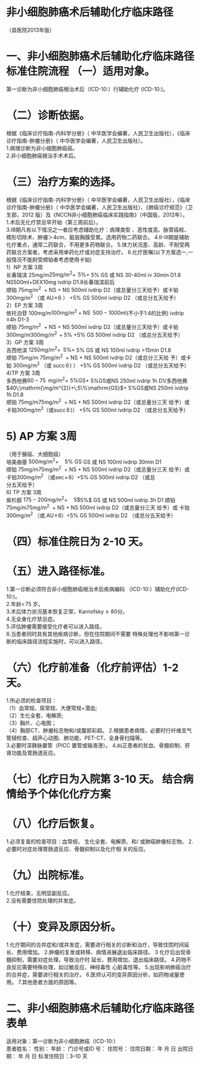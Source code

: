 # 非小细胞肺癌术后辅助化疗临床路径  
（县医院2013年版）  
# 一、非小细胞肺癌术后辅助化疗临床路径标准住院流程  （一）适用对象。  
第一诊断为非小细胞肺癌根治术后（ICD-10:）行辅助化疗
(ICD-10:)。  
# （二）诊断依据。  
根据《临床诊疗指南-内科学分册》（ 中华医学会编著，人民卫生出版社），《临床诊疗指南-肿瘤分册》（ 中华医学会编著，人民卫生出版社）。  
1.病理诊断为非小细胞肺癌癌。  
   2.非小细胞肺癌根治手术术后。  
# （三）治疗方案的选择。  
根据《临床诊疗指南-内科学分册》（ 中华医学会编著，人民卫生出版社），《临床诊疗指南-肿瘤分册》（ 中华医学会编著，人民卫生出版社）、《肺癌诊疗规范》（卫生部，2012 版）及《NCCN非小细胞肺癌临床实践指南》（中国版，2012年）。  
1.术后无化疗禁忌早开始（第三周前后）。  
3.IB期凡有以下情况之一者应考虑辅助化疗：病理类型 、恶性度高、脉管癌栓、楔形切除术、肿瘤＞4cm、脏层胸膜受累。选用药物二药联合。     4.II-III期是辅助化疗重点，通常二药联合，不用更多药物联合。     5.体力状况差、高龄、不耐受两药联合方案者，考虑采用单药化疗或对症支持治疗。     6.化疗医嘱(以下方案选一,一般情况不能耐受顺铂者考虑使用卡铂)  
1）NP 方案    3周  
长春瑞滨 25mg/m$25\mathrm{{mg/m^{2}}{+}\;\,}5\%$+ 5% GS 或 NS  30-40ml iv  30min D1.8  
    NS500ml+DEX10mg ivdrip  D1.8长春瑞滨前后  
顺铂  $75\mathrm{{mg/m}^{2}\ \mathrm{~+~}\mathrm{{NS}}}$  + NS  500ml ivdrip    D2（或总量分三天给予）或卡铂 $300\mathrm{{m}g/\mathrm{{m}^{2}}}$  （或 $\mathrm{AU}\!\times\!6$ ） $+5\%$  GS  500ml ivdrip    D2 （或总分五天给予）  
2）EP 方案    3周  
依托泊苷 100mg/m$100\mathrm{{mg/m^{2}+N S}\;\;}500{-}1000\mathrm{{m}l}$(不小于1:4的比例) ivdrip  ≥4h D1-3  
顺铂  $75\mathrm{{mg/m^{2}}\ \ \mathrm{{+}\ N S}}$  + NS  500ml ivdrip   D2（或总量分三天给予）或卡铂300mg/m$300\mathrm{mg/m^{2}\,+5\%}$ +5% GS  500ml ivdrip   D2 （或总分五天给予）  
3）GP 方案    3周  
吉西他滨 $1250\mathrm{{mg/m^{2}}{+}\;\;}5\%$+ 5% GS 或 NS 100ml ivdrip  >15min D1.8  
顺铂  75mg/m $75\mathrm{{mg/m^{2}}\ \ \mathrm{{+}\ N S}}$   + NS  500ml ivdrip   D2（或总分三天给 予）或卡铂 $300\mathrm{{m}g/\mathrm{{m}^{2}}}$ （或 $\mathrm{succ}\,6\,)$ ）  $+5\%$  GS  500ml ivdrip   D2 
 （或总分五天给予）  
4)TP 方案    3周  
多西他赛$60{-}75~\mathrm{\,mg/m^{2}{+}\,\,5\%G S}$+ 5%GS或NS 250ml ivdrip 1h D1/多西他赛$40\;\mathrm{\mg/m^{2}}+\;5\%\mathrm{GS}$+ 5%GS或NS 250ml ivdrip 1h D1.8  
顺铂 75mg/m$75\mathrm{{mg/m^{2}}\ \ \mathrm{{+}\ N S}}$  + NS  500ml ivdrip   D2（或总量分三天 给予）或  卡铂$300\mathrm{{m}g/\mathrm{{m}^{2}}}$（或$\mathrm{succ}\,6\,)$） $+5\%$ GS  500ml ivdrip   D2 （或总分五天给予）  
#    5) AP 方案    3周  
（用于腺癌、大细胞癌）  
培美曲塞  $500\mathrm{{mg/m^{2}+\quad5\%\ G S}}$  GS 或 NS  100ml ivdrip   30min  D1  
顺铂  75mg/m$75\mathrm{{mg/m^{2}}\ \ \mathrm{{+}\ N S}}$  + NS  500ml ivdrip   D2（或总量分三天 给予）或  卡铂$300\mathrm{{m}g/\mathrm{{m}^{2}}}$ （或$\mathrm{sec}\!\times\!6$）$+5\%$ GS  500ml ivdrip   D2 （或总  
分五天给予）  
6) TP 方案    3周  
紫杉醇 $175{-}200\mathrm{mg/m^{2}}+\quad5\$$5\%$ GS 或 NS  500ml ivdrip  3h D1       顺铂  75mg/m$75\mathrm{{mg/m^{2}}\ \ \mathrm{{+}\ N S}}$  + NS  500ml ivdrip   D2（或总量分三天 给予）或  卡铂$300\mathrm{{m}g/\mathrm{{m}^{2}}}$ （或$.\mathrm{AU}\!\times\!6$）$+5\%$ GS  500ml ivdrip   D2 （或总分五天给予）  
# （四）标准住院日为 2-10 天。  
# （五）进入路径标准。  
1.第一诊断必须符合非小细胞肺癌根治术后疾病编码
（ICD-10:）辅助化疗(ICD-10:)。  
  2.年龄$<\!75$ 岁。  
  3.术后体力状况基本恢复正常，Karnofsky${\geqslant}80$分。  
  4.无全身化疗禁忌症。  
  5.评估肿瘤需要接受化疗者可以进入路径。  
  6.当患者同时具有其他疾病诊断，但在住院期间不需要 特殊处理也不影响第一诊断的临床路径流程实施时，可以进入路径。  
# （六）化疗前准备（化疗前评估）1-2 天。  
1.所必须的检查项目：  
 （1）血常规、尿常规、大便常规+潜血;  
 （2）生化全套、电解质;  
 （3）胸片、心电图；  
 （4）胸部CT、肿瘤标志物和/或腹部彩超。 
  2.根据患者病情，必要时行纤维支气管镜检查、超声心动图、肺功能、PET-CT、全身骨扫描等。  
  3.必要时深静脉置管（PICC 置管或输液港）。 
  4.纠正患者的贫血、骨髓抑制、肝肾功能及胃肠道反应。  
#  （七）化疗日为入院第 3-10 天。    结合病情给予个体化化疗方案  
# （八）化疗后恢复。  
1.必须复查的检查项目：血常规， 生化全套、电解质、和/ 或肺癌肿瘤标志物。    2.必要时对症处理胃肠道反应、骨髓抑制以及化疗相  关的反应。  
# （九）出院标准。  
1.化疗结束，无明显副反应。  
  2.没有需要住院处理的并发症。  
# （十）变异及原因分析。  
1.化疗期间的合并症和/或并发症，需要进行相关的诊断和治疗，导致住院时间延长、费用增加。 
  2.肿瘤的复发或转移、病情进展退出临床路径。 
  3 化疗后出现骨髓抑制，需要对症处理，导致治疗时 延长、费用增加，退出临床路径。   4.药物不良反应需要特殊处理，如过敏反应、神经毒性 心脏毒性等。 
  5.出现影响肺癌治疗的合并症，需要进行相关的治疗。 
  6.医师认可的变异原因分析，如药物减量使用。 7.其他患者方面的原因等。  
# 二、非小细胞肺癌术后辅助化疗临床路径表单  
适用对象：第一诊断为非小细胞肺癌（ICD-10:）  
患者姓名：           性别：      年龄：    门诊号或ID 号：       住院号：       住院日期：       年   月   日 出院日期：      年   月   日 标准住院日：3–10 天  
